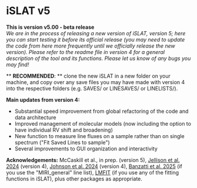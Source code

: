 # iSLAT v5

**This is version v5.00 - beta release**\
*We are in the process of releasing a new version of iSLAT, version 5; here you can start testing it before its official release (you may need to update the code from here more frequently until we officially release the new version). Please refer to the readme file in version 4 for a general description of the tool and its functions. Please let us know of any bugs you may find!*

** **RECOMMENDED**: ** clone the new iSLAT in a new folder on your machine, and copy over any save files you may have made with version 4 into the respective folders (e.g. SAVES/ or LINESAVES/ or LINELISTS/). 

**Main updates from version 4:** 
- Substantial speed improvement from global refactoring of the code and data architecture
- Improved management of molecular models (now including the option to have individual RV shift and broadening)
- New function to measure line fluxes on a sample rather than on single spectrum ("Fit Saved Lines to sample")
- Several improvements to GUI organization and interactivity

**Acknowledgements:** McCaskill et al., in prep. (version 5), [Jellison et al. 2024](https://ui.adsabs.harvard.edu/abs/2024arXiv240204060J/abstract) (version 4), [Johnson et al. 2024](https://doi.org/10.5281/zenodo.12167854) (version 4), 
[Banzatti et al. 2025](https://ui.adsabs.harvard.edu/abs/2025AJ....169..165B/abstract) (if you use the "MIRI_general" line list), 
[LMFIT](https://lmfit.github.io/lmfit-py/index.html) (if you use any of the fitting functions in iSLAT), plus other packages as appropriate.

